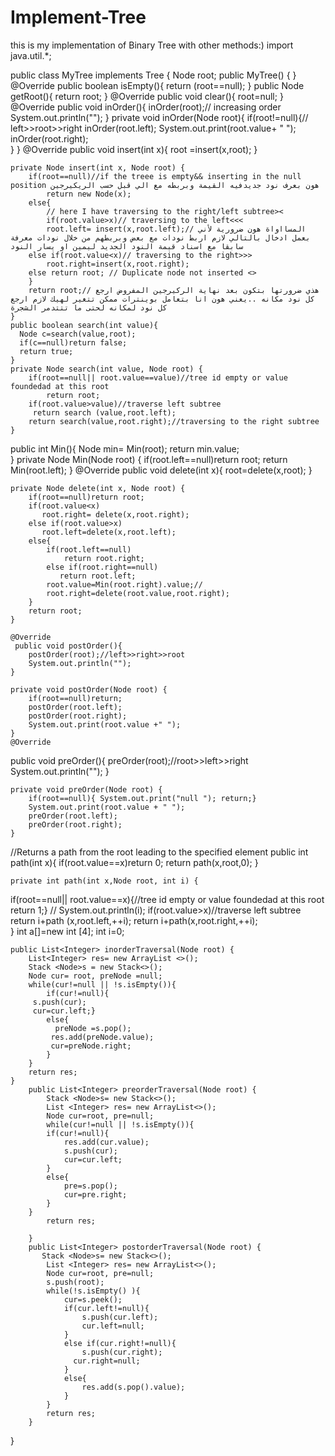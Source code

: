# Implement-Tree
this is my implementation of Binary Tree with other methods:)
import java.util.*;


public  class MyTree implements Tree {
    Node root;
    public MyTree() {
    }
    @Override
    public boolean isEmpty(){
        return (root==null);
    }
  public Node getRoot(){
      return root;
  }
    @Override
    public void clear(){
        root=null;
    }
    @Override
    public void inOrder(){
        inOrder(root);// increasing order
       System.out.println("");
    }
    private void inOrder(Node root){
        if(root!=null){// left>>root>>right
           inOrder(root.left);
           System.out.print(root.value+ " ");
           inOrder(root.right);  
        }
    }
    @Override
    public void insert(int x){
        root =insert(x,root);
    }

    private Node insert(int x, Node root) {
        if(root==null)//if the treee is empty&& inserting in the null position هون بعرف نود جديدفيه القيمة وبربطه مع الي قبل حسب الريكيرجين
            return new Node(x);   
        else{
            // here I have traversing to the right/left subtree><
            if(root.value>x)// traversing to the left<<< 
            root.left= insert(x,root.left);// المسااواة هون ضرورية لأني بعمل ادخال بالتالي لازم اربط نودات مع بعض وبربطهم من خلال نودات معرفة سابقا مع اسناد قيمة النود الجديد ليمين او يسار النود
        else if(root.value<x)// traversing to the right>>>
            root.right=insert(x,root.right);
        else return root; // Duplicate node not inserted <>
        }
        return root;// هذي ضرورتها بتكون بعد نهاية الركيرجين المفروض ارجع كل نود مكانه ..يعني هون انا بتعامل بوينترات ممكن تتغير لهيك لازم ارجع كل نود لمكانه لحتى ما تتتدمر الشجرة
    }
    public boolean search(int value){
      Node c=search(value,root);
      if(c==null)return false;
      return true;
    } 
    private Node search(int value, Node root) {
        if(root==null|| root.value==value)//tree id empty or value foundedad at this root
            return root;
        if(root.value>value)//traverse left subtree
         return search (value,root.left);
        return search(value,root.right);//traversing to the right subtree 
    }
    

 public int Min(){
      Node min= Min(root);
 return min.value;      
   }
    private Node Min(Node root) {
      if(root.left==null)return root;
     return Min(root.left);
    }
    @Override
    public void delete(int x){
        root=delete(x,root);
    }


    private Node delete(int x, Node root) {
        if(root==null)return root;
        if(root.value<x)
           root.right= delete(x,root.right);
        else if(root.value>x)
           root.left=delete(x,root.left);
        else{
            if(root.left==null)
                return root.right;
            else if(root.right==null)
               return root.left;
            root.value=Min(root.right).value;//   
            root.right=delete(root.value,root.right);
        }
        return root;
    }
     
    @Override
     public void postOrder(){
        postOrder(root);//left>>right>>root
        System.out.println("");
    }

    private void postOrder(Node root) {
        if(root==null)return;
        postOrder(root.left);
        postOrder(root.right);
        System.out.print(root.value +" ");
    }
    @Override
  public void preOrder(){
        preOrder(root);//root>>left>>right
        System.out.println("");
    }

    private void preOrder(Node root) {
        if(root==null){ System.out.print("null "); return;}
        System.out.print(root.value + " ");
        preOrder(root.left);
        preOrder(root.right);
    }
   //Returns a path from the root leading to the specified element 
    public int path(int x){
        if(root.value==x)return 0;
      return path(x,root,0);
    }
    
       

    private int path(int x,Node root, int i) {
if(root==null|| root.value==x){//tree id empty or value foundedad at this root
            return 1;}
       // System.out.println(i);
        if(root.value>x)//traverse left subtree
          return i+path (x,root.left,++i);
          return i+path(x,root.right,++i);   
        }
    int a[]=new int [4]; int i=0;


    public List<Integer> inorderTraversal(Node root) {
        List<Integer> res= new ArrayList <>();
        Stack <Node>s = new Stack<>();
        Node cur= root, preNode =null;
        while(cur!=null || !s.isEmpty()){
            if(cur!=null){
         s.push(cur);
         cur=cur.left;}
            else{
              preNode =s.pop();
             res.add(preNode.value);
             cur=preNode.right;
            }
        }
        return res;
    }
        public List<Integer> preorderTraversal(Node root) {
            Stack <Node>s= new Stack<>();
            List <Integer> res= new ArrayList<>();
            Node cur=root, pre=null;
            while(cur!=null || !s.isEmpty()){
            if(cur!=null){
                res.add(cur.value);
                s.push(cur);
                cur=cur.left;
            }
            else{
                pre=s.pop();
                cur=pre.right;
            }
        }
            return res;
        
        }
        public List<Integer> postorderTraversal(Node root) {
           Stack <Node>s= new Stack<>();
            List <Integer> res= new ArrayList<>();
            Node cur=root, pre=null;
            s.push(root);
            while(!s.isEmpty() ){
                cur=s.peek();
                if(cur.left!=null){
                    s.push(cur.left);
                    cur.left=null;
                }
                else if(cur.right!=null){
                    s.push(cur.right);
                  cur.right=null;
                }
                else{
                    res.add(s.pop().value);
                }
            }
            return res;
        }
        
}
     
   
    
    

